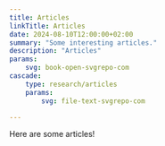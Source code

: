 ```yaml
---
title: Articles
linkTitle: Articles
date: 2024-08-10T12:00:00+02:00
summary: "Some interesting articles."
description: "Articles"
params:
    svg: book-open-svgrepo-com
cascade:
    type: research/articles
    params:
        svg: file-text-svgrepo-com

---
```


Here are some articles!